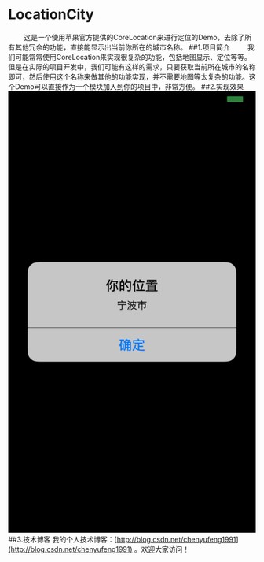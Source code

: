 # LocationCity
&emsp;&emsp;&nbsp;这是一个使用苹果官方提供的CoreLocation来进行定位的Demo，去除了所有其他冗余的功能，直接能显示出当前你所在的城市名称。
##1.项目简介
&emsp;&emsp;&nbsp;我们可能常常使用CoreLocation来实现很复杂的功能，包括地图显示、定位等等。但是在实际的项目开发中，我们可能有这样的需求，只要获取当前所在城市的名称即可，然后使用这个名称来做其他的功能实现，并不需要地图等太复杂的功能。这个Demo可以直接作为一个模块加入到你的项目中，非常方便。
##2.实现效果
![Alt text](https://github.com/chenyufeng1991/LocationCity/raw/master/Screenshots/1.png)
##3.技术博客
我的个人技术博客：[http://blog.csdn.net/chenyufeng1991](http://blog.csdn.net/chenyufeng1991) 。欢迎大家访问！